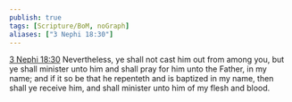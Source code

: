 ```yaml
---
publish: true
tags: [Scripture/BoM, noGraph]
aliases: ["3 Nephi 18:30"]
---
```

[3 Nephi 18:30](https://churchofjesuschrist.org/study/scriptures/bofm/3-ne/18?lang=eng&id=p30#p30) Nevertheless, ye shall not cast him out from among you, but ye shall minister unto him and shall pray for him unto the Father, in my name; and if it so be that he repenteth and is baptized in my name, then shall ye receive him, and shall minister unto him of my flesh and blood.
